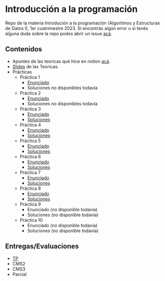 # Introducción a la programación
Repo de la materia Introdución a la programación (Algoritmos y Estructuras de Datos I), 1er cuatrimestre 2023.
Sí encontrás algún error o si tenés alguna duda sobre la repo podes abrir un issue [acá](https://github.com/Luloide/IP/issues).
## Contenidos
- Apuntes de las teoricas qué hice en notion [acá](https://yielding-eyeliner-2a6.notion.site/9bd81790733c47bdb6162a3989ffc236?v=7504303d05bb4b86910f032f33b540c4).
- [Slides](Teoricas/Slides) de las Teoricas.
- Prácticas
  - Práctica 1
    - [Enunciado](https://github.com/Luloide/IP/blob/11b580362e9da9a4d3a430d69697bed7e8a1ca92/Practicas/Enunciados/Practica%201%20-%20Logica.pdf)
    - Soluciones no disponibles todavía
  - Práctica 2
    - [Enunciado](https://github.com/Luloide/IP/blob/11b580362e9da9a4d3a430d69697bed7e8a1ca92/Practicas/Enunciados/practica%202%20-especificacion.pdf)
    - Soluciones no disponibles todavía
  - Práctica 3
    - [Enunciado](https://github.com/Luloide/IP/blob/11b580362e9da9a4d3a430d69697bed7e8a1ca92/Practicas/Enunciados/Practica%203%20-%20Introducci%C3%B3n%20a%20Haskell.pdf)
    - [Soluciones](Practicas/Soluciones/Practica3.hs)
  - Práctica 4
    - [Enunciado](https://github.com/Luloide/IP/blob/11b580362e9da9a4d3a430d69697bed7e8a1ca92/Practicas/Enunciados/Practica%204%20-%20Recursi%C3%B3n%20sobre%20enteros.pdf)
    - [Soluciones](Practicas/Soluciones/Practica4.hs)
  - Práctica 5
    - [Enunciado](https://github.com/Luloide/IP/blob/11b580362e9da9a4d3a430d69697bed7e8a1ca92/Practicas/Enunciados/Pr%C3%A1ctica%205%20-%20Recursi%C3%B3n%20sobre%20listas.pdf)
    - [Soluciones](Practicas/Soluciones/practica5.hs)
  - Práctica 6
    - [Enunciado](https://github.com/Luloide/IP/blob/main/Practicas/Enunciados/Practica%206%20-%20Testing%20de%20caja%20negra.pdf)
    - [Soluciones](Practicas/Soluciones/Practica6.hs)
  - Práctica 7
    - [Enunciado](https://github.com/Luloide/IP/blob/main/Practicas/Enunciados/practica%207%20-%20Intro%20a%20Python.pdf)
    - [Soluciones](Practicas/Soluciones/practica7.py)
  - Práctica 8
    - [Enunciado](https://github.com/Luloide/IP/blob/main/Practicas/Enunciados/Practica%208%20-%20Funciones%20sobre%20listas.pdf)
    - [Soluciones](Practicas/Soluciones/practica8.py)
  - Práctica 9
    - Enunciado (no disponible todavía) 
    - Soluciones (no disponible todavía)
  - Práctica 10
     - Enunciado (no disponible todavía) 
     - Soluciones (no disponible todavía)
## Entregas/Evaluaciones
- [TP](/TP)
- CMS2
- CMS3
- Parcial
 
